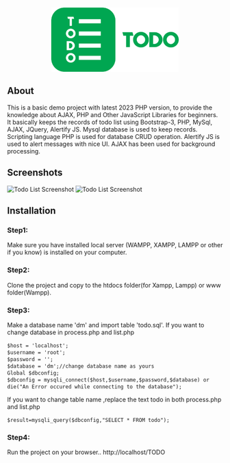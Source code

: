 <p align="center"><img src="logo/horizontal.png" alt="TODO" height="150px"></p>

## About
This is a basic demo project with latest 2023 PHP version, to provide the knowledge about AJAX, PHP and Other JavaScript Libraries for beginners. It basically keeps the records of todo list using Bootstrap-3, PHP, MySql, AJAX, JQuery, Alertify JS. Mysql database is used to keep records. Scripting language PHP is used for database CRUD operation. Alertify JS is used to alert messages with nice UI. AJAX has been used for background processing.

## Screenshots
![Todo List Screenshot](https://image.ibb.co/eNRPOv/img1.jpg)
![Todo List Screenshot](https://image.ibb.co/kViSbF/img2.jpg)

## Installation

### Step1:
Make sure you have installed local server (WAMPP, XAMPP, LAMPP or other if you know) is installed on your computer.

### Step2:
Clone the project and copy to the htdocs folder(for Xampp, Lampp) or www folder(Wampp). 

### Step3:
Make a database name 'dm' and import table 'todo.sql'. If you want to change database in process.php and list.php
```
$host = 'localhost';
$username = 'root';
$password = '';
$database = 'dm';//change database name as yours
Global $dbconfig;
$dbconfig = mysqli_connect($host,$username,$password,$database) or die("An Error occured while connecting to the database");
```
If you want to change table name ,replace the text todo in both process.php and list.php
```
$result=mysqli_query($dbconfig,"SELECT * FROM todo");
```
### Step4:
Run the project on your browser.. http://localhost/TODO



